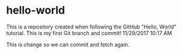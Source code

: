 # hello-world
This is a repository created when following the GitHub "Hello, World" tutorial.
This is my first Git branch and commit! 11/29/2017 10:17 AM

This is change so we can commit and fetch again.
